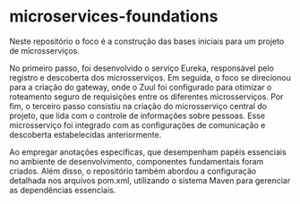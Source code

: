# microservices-foundations

Neste repositório o foco é a construção das bases iniciais para um projeto de microsserviços. 

No primeiro passo, foi desenvolvido o serviço Eureka, responsável pelo registro e descoberta dos 
microsserviços. Em seguida, o foco se direcionou para a criação do gateway, onde o Zuul foi 
configurado para otimizar o roteamento seguro de requisições entre os diferentes microsserviços. 
Por fim, o terceiro passo consistiu na criação do microsserviço central do projeto, que 
lida com o controle de informações sobre pessoas. Esse microsserviço foi integrado com as 
configurações de comunicação e descoberta estabelecidas anteriormente.

Ao empregar anotações específicas, que desempenham papéis essenciais no ambiente de desenvolvimento, 
componentes fundamentais foram criados. Além disso, o repositório também abordou a configuração 
detalhada nos arquivos pom.xml, utilizando o sistema Maven para gerenciar as dependências essenciais. 
